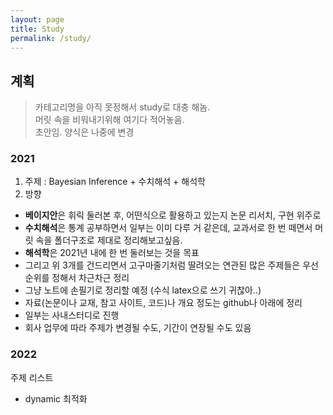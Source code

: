 ```yaml
---
layout: page
title: Study
permalink: /study/
---
```

  

  
## 계획 
> 카테고리명을 아직 못정해서 study로 대충 해놈.   
> 머릿 속을 비워내기위해 여기다 적어놓음.  
> 초안임. 양식은 나중에 변경
  
   
### 2021
  
1. 주제 : Bayesian Inference + 수치해석 + 해석학
2. 방향 
- **베이지안**은 휘릭 둘러본 후, 어떤식으로 활용하고 있는지 논문 리서치, 구현 위주로
- **수치해석**은 통계 공부하면서 일부는 이미 다루 거 같은데, 교과서로 한 번 떼면서 머릿 속을 폴더구조로 제대로 정리해보고싶음. 
- **해석학**은 2021년 내에 한 번 둘러보는 것을 목표
- 그리고 위 3개를 건드리면서 고구마줄기처럼 딸려오는 연관된 많은 주제들은 우선순위를 정해서 차근차근
정리
- 그냥 노트에 손필기로 정리할 예정 (수식 latex으로 쓰기 귀찮아..)
- 자료(논문이나 교재, 참고 사이트, 코드)나 개요 정도는 github나 아래에 정리
- 일부는 사내스터디로 진행
- 회사 업무에 따라 주제가 변경될 수도, 기간이 연장될 수도 있음




  
### 2022
주제 리스트
- dynamic 최적화
